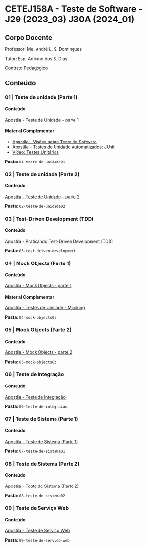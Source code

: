 # CETEJ158A - Teste de Software - J29 (2023_03) J30A (2024_01)

## Corpo Docente
Professor: Me. André L. S. Domingues

Tutor: Esp. Adriano dos S. Dias

[Contrato Pedagógico](https://github.com/MarleneMoraes/utfpr-java/blob/main/testsoft/TESTSOFT_Contrato_Pedagogico.pdf)

## Conteúdo
### 01 | Teste de unidade (Parte 1)
#### Conteúdo

[Apostila - Teste de Unidade - parte 1](https://github.com/MarleneMoraes/utfpr-java/blob/main/testsoft/01-teste-de-unidade01/apostila_teste-de-unidade.pdf)

#### Material Complementar
- [Apostila - Visões sobre Teste de Software](https://github.com/MarleneMoraes/utfpr-java/blob/main/testsoft/01-teste-de-unidade01/apostila_visoes-sobre-teste-de-software.pdf)
- [Apostila - Testes de Unidade Automatizados: JUnit](https://github.com/MarleneMoraes/utfpr-java/blob/main/testsoft/01-teste-de-unidade01/apostila_testes-de-unidade-automatizados-JUnit.pdf)
- [Vídeo: Testes Unitários](https://www.youtube.com/watch?v=Pl1PS6fwTys&list=PLD9owJ2oJvA87E1wpFORq8E06YV_wqrD9)

**Pasta:** `01-teste-de-unidade01`

### 02 | Teste de unidade (Parte 2)
#### Conteúdo

[Apostila - Teste de Unidade - parte 2](https://github.com/MarleneMoraes/utfpr-java/blob/main/testsoft/02-teste-de-unidade02/apostila_teste-de-unidade.pdf)

**Pasta:** `02-teste-de-unidade02`

### 03 | Test-Driven Development (TDD)
#### Conteúdo

[Apostila - Praticando Test-Driven Development (TDD)](https://github.com/MarleneMoraes/utfpr-java/blob/main/testsoft/03-test-driven-development-tdd/apostila_tdd.pdf)

**Pasta:** `03-test-driven-development`

### 04 | Mock Objects (Parte 1)
#### Conteúdo

[Apostila - Mock Objects - parte 1](https://github.com/MarleneMoraes/utfpr-java/blob/main/testsoft/04-mock-objects01/apostila_mock_objects.pdf)

#### Material Complementar
[Apostila - Testes de Unidade - Mocking](https://github.com/MarleneMoraes/utfpr-java/blob/main/testsoft/04-mock-objects01/apostila_teste_de_unidade-mocking.pdf)

**Pasta:** `04-mock-objects01`

### 05 | Mock Objects (Parte 2)
#### Conteúdo

[Apostila - Mock Objects - parte 2](https://github.com/MarleneMoraes/utfpr-java/blob/main/testsoft/05-mock-objects02/apostila_mock_objects.pdf)

**Pasta:** `05-mock-objects02`

### 06 | Teste de Integração
#### Conteúdo

[Apostila - Teste de Integração](https://github.com/MarleneMoraes/utfpr-java/blob/main/testsoft/06-teste-de-integracao/apostila_testes_de_integracao.pdf)

**Pasta:** `06-teste-de-integracao`

### 07 | Teste de Sistema (Parte 1)
#### Conteúdo

[Apostila - Teste de Sistema (Parte 1)](https://github.com/MarleneMoraes/utfpr-java/blob/main/testsoft/07-teste-de-sistema01/apostila_teste_de_sistema.pdf)

**Pasta:** `07-teste-de-sistema01`

### 08 | Teste de Sistema (Parte 2)
#### Conteúdo

[Apostila - Teste de Sistema (Parte 2)](https://github.com/MarleneMoraes/utfpr-java/blob/main/testsoft/08-teste-de-sistema02/apostila_teste_de_sistema.pdf)

**Pasta:** `08-teste-de-sistema02`

### 09 | Teste de Serviço Web
#### Conteúdo

[Apostila - Teste de Serviço Web](https://github.com/MarleneMoraes/utfpr-java/blob/main/testsoft/09-teste-de-servico-web/apostila_teste_de_servico_web.pdf)

**Pasta:** `09-teste-de-servico-web`